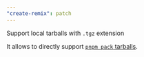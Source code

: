 ```yaml
---
"create-remix": patch
---
```


Support local tarballs with `.tgz` extension

It allows to directly support [`pnpm pack` tarballs](https://pnpm.io/cli/pack).